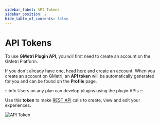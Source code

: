 ```yaml
---
sidebar_label: API Tokens
sidebar_position: 2
hide_table_of_contents: false
---
```


# API Tokens

To use **GMetri Plugin API**, you will first need to create an account on the GMetri Platform. 

If you don't already have one, head [here](https://portal.gmetri.com/signup) and create an account.
When you create an account on GMetri, an **API token** will be automatically generated for you and can be found on the **Profile** page.

:::info
Users on any plan can develop plugins using the plugin APIs
:::

Use this **token** to make [REST API](/docs/plugins/rest_api) calls to create, view and edit your experiences.



![API Token](https://s.vrgmetri.com/gb-web/portal-docs/assets/img/screenshots/api_token.png)
